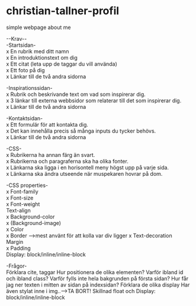 # christian-tallner-profil
simple webpage about me

--Krav--  
-Startsidan-  
x En rubrik med ditt namn  
x En introduktionstext om dig  
x Ett citat (leta upp de taggar du vill använda)  
x Ett foto på dig  
x Länkar till de två andra sidorna  

-Inspirationssidan-  
x Rubrik och beskrivande text om vad som inspirerar dig.  
x 3 länkar till externa webbsidor som relaterar till det som inspirerar dig.   
x Länkar till de två andra sidorna  

-Kontaktsidan-  
x Ett formulär för att kontakta dig.  
x Det kan innehålla precis så många inputs du tycker behövs.  
x Länkar till de två andra sidorna  

-CSS-  
x Rubrikerna ha annan färg än svart.  
x Rubrikerna och paragraferna ska ha olika fonter.  
x Länkarna ska ligga i en horisontell meny högst upp på varje sida.  
x Länkarna ska ändra utseende när muspekaren hovrar på dom.  

-CSS properties-  
x Font-family  
x Font-size  
x Font-weight  
Text-align  
x Background-color  
x (Background-image)  
x Color  
x Border -->mest använt för att kolla var div ligger
x Text-decoration  
Margin  
x Padding  
Display: block/inline/inline-block  


-Frågor-  
Förklara cite, taggar
Hur positionera de olika elementen?
Varför ibland id och ibland class?
Varför fylls inte hela bakgrunden på första sidan?
Hur får jag ner texten i mitten av sidan på indexsidan?
Förklara de olika display
Har även stylat inne i img..-->TA BORT!
Skillnad float och Display: block/inline/inline-block